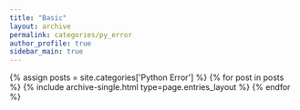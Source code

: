 ```yaml
---
title: "Basic"
layout: archive
permalink: categories/py_error
author_profile: true
sidebar_main: true
---
```



{% assign posts = site.categories['Python Error'] %}
{% for post in posts %} {% include archive-single.html type=page.entries_layout %} {% endfor %}